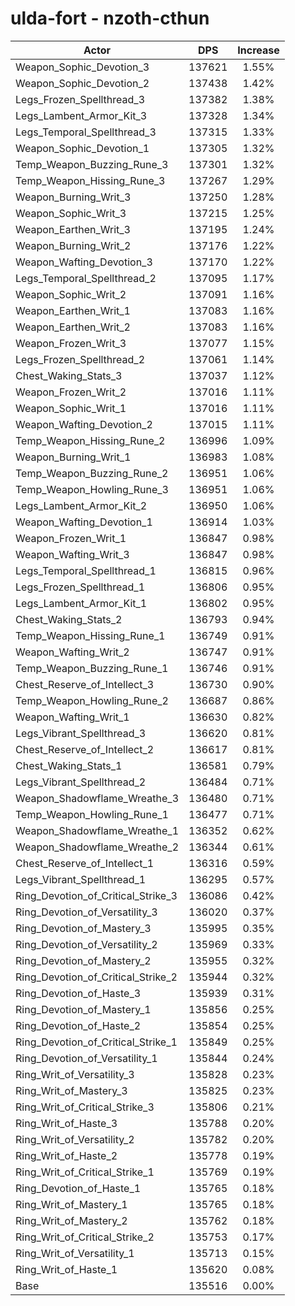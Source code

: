 # ulda-fort - nzoth-cthun
| Actor | DPS | Increase |
|---|:---:|:---:|
|Weapon_Sophic_Devotion_3|137621|1.55%|
|Weapon_Sophic_Devotion_2|137438|1.42%|
|Legs_Frozen_Spellthread_3|137382|1.38%|
|Legs_Lambent_Armor_Kit_3|137328|1.34%|
|Legs_Temporal_Spellthread_3|137315|1.33%|
|Weapon_Sophic_Devotion_1|137305|1.32%|
|Temp_Weapon_Buzzing_Rune_3|137301|1.32%|
|Temp_Weapon_Hissing_Rune_3|137267|1.29%|
|Weapon_Burning_Writ_3|137250|1.28%|
|Weapon_Sophic_Writ_3|137215|1.25%|
|Weapon_Earthen_Writ_3|137195|1.24%|
|Weapon_Burning_Writ_2|137176|1.22%|
|Weapon_Wafting_Devotion_3|137170|1.22%|
|Legs_Temporal_Spellthread_2|137095|1.17%|
|Weapon_Sophic_Writ_2|137091|1.16%|
|Weapon_Earthen_Writ_1|137083|1.16%|
|Weapon_Earthen_Writ_2|137083|1.16%|
|Weapon_Frozen_Writ_3|137077|1.15%|
|Legs_Frozen_Spellthread_2|137061|1.14%|
|Chest_Waking_Stats_3|137037|1.12%|
|Weapon_Frozen_Writ_2|137016|1.11%|
|Weapon_Sophic_Writ_1|137016|1.11%|
|Weapon_Wafting_Devotion_2|137015|1.11%|
|Temp_Weapon_Hissing_Rune_2|136996|1.09%|
|Weapon_Burning_Writ_1|136983|1.08%|
|Temp_Weapon_Buzzing_Rune_2|136951|1.06%|
|Temp_Weapon_Howling_Rune_3|136951|1.06%|
|Legs_Lambent_Armor_Kit_2|136950|1.06%|
|Weapon_Wafting_Devotion_1|136914|1.03%|
|Weapon_Frozen_Writ_1|136847|0.98%|
|Weapon_Wafting_Writ_3|136847|0.98%|
|Legs_Temporal_Spellthread_1|136815|0.96%|
|Legs_Frozen_Spellthread_1|136806|0.95%|
|Legs_Lambent_Armor_Kit_1|136802|0.95%|
|Chest_Waking_Stats_2|136793|0.94%|
|Temp_Weapon_Hissing_Rune_1|136749|0.91%|
|Weapon_Wafting_Writ_2|136747|0.91%|
|Temp_Weapon_Buzzing_Rune_1|136746|0.91%|
|Chest_Reserve_of_Intellect_3|136730|0.90%|
|Temp_Weapon_Howling_Rune_2|136687|0.86%|
|Weapon_Wafting_Writ_1|136630|0.82%|
|Legs_Vibrant_Spellthread_3|136620|0.81%|
|Chest_Reserve_of_Intellect_2|136617|0.81%|
|Chest_Waking_Stats_1|136581|0.79%|
|Legs_Vibrant_Spellthread_2|136484|0.71%|
|Weapon_Shadowflame_Wreathe_3|136480|0.71%|
|Temp_Weapon_Howling_Rune_1|136477|0.71%|
|Weapon_Shadowflame_Wreathe_1|136352|0.62%|
|Weapon_Shadowflame_Wreathe_2|136344|0.61%|
|Chest_Reserve_of_Intellect_1|136316|0.59%|
|Legs_Vibrant_Spellthread_1|136295|0.57%|
|Ring_Devotion_of_Critical_Strike_3|136086|0.42%|
|Ring_Devotion_of_Versatility_3|136020|0.37%|
|Ring_Devotion_of_Mastery_3|135995|0.35%|
|Ring_Devotion_of_Versatility_2|135969|0.33%|
|Ring_Devotion_of_Mastery_2|135955|0.32%|
|Ring_Devotion_of_Critical_Strike_2|135944|0.32%|
|Ring_Devotion_of_Haste_3|135939|0.31%|
|Ring_Devotion_of_Mastery_1|135856|0.25%|
|Ring_Devotion_of_Haste_2|135854|0.25%|
|Ring_Devotion_of_Critical_Strike_1|135849|0.25%|
|Ring_Devotion_of_Versatility_1|135844|0.24%|
|Ring_Writ_of_Versatility_3|135828|0.23%|
|Ring_Writ_of_Mastery_3|135825|0.23%|
|Ring_Writ_of_Critical_Strike_3|135806|0.21%|
|Ring_Writ_of_Haste_3|135788|0.20%|
|Ring_Writ_of_Versatility_2|135782|0.20%|
|Ring_Writ_of_Haste_2|135778|0.19%|
|Ring_Writ_of_Critical_Strike_1|135769|0.19%|
|Ring_Devotion_of_Haste_1|135765|0.18%|
|Ring_Writ_of_Mastery_1|135765|0.18%|
|Ring_Writ_of_Mastery_2|135762|0.18%|
|Ring_Writ_of_Critical_Strike_2|135753|0.17%|
|Ring_Writ_of_Versatility_1|135713|0.15%|
|Ring_Writ_of_Haste_1|135620|0.08%|
|Base|135516|0.00%|
